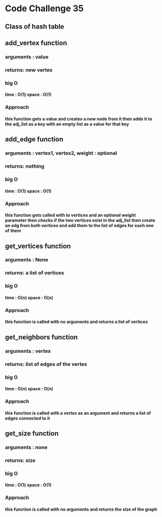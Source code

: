 # Code Challenge 35

## Class of hash table

## add_vertex function

### arguments : value

### returns: new vertex

### big O

#### time : O(1) space : O(1)

### Approach

#### this function gets a value and creates a new node from it then adds it to the adj_list as a key with an empty list as a value for that key

## add_edge function

### arguments : vertex1, vertex2, weight : optional

### returns: nothing

### big O

#### time : O(1) space : O(1)

### Approach

#### this function gets called with to vertices and an optional weight parameter then checks if the two vertices exist in the adj_list then create an edg from both vertices and add them to the list of edges for each one of them

## get_vertices function

### arguments : None

### returns: a list of vertices

### big O

#### time : O(n) space : O(n)

### Approach

#### this function is called with no arguments and returns a list of vertices

## get_neighbors function

### arguments : vertex

### returns: list of edges of the vertex

### big O

#### time : O(n) space : O(n)

### Approach

#### this function is called with a vertex as an argument and returns a list of edges connected to it

## get_size function

### arguments : none

### returns: size

### big O

#### time : O(1) space : O(1)

### Approach

#### this function is called with no arguments and returns the size of the graph

